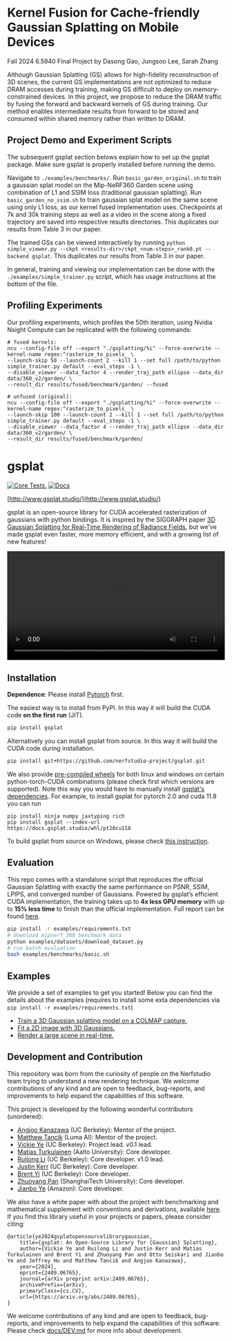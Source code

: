 # Kernel Fusion for Cache-friendly Gaussian Splatting on Mobile Devices
Fall 2024 6.5940 Final Project by Dasong Gao, Jungsoo Lee, Sarah Zhang

Although Gaussian Splatting (GS) allows for high-fidelity reconstruction of 3D scenes, the current GS implementations are not optimized to reduce DRAM accesses during training, making GS difficult to deploy on memory-constrained devices. In this project, we propose to reduce the DRAM traffic by fusing the forward and backward kernels of GS during training. Our method enables intermediate results from forward to be stored and consumed within shared memory rather than written to DRAM. 


## Project Demo and Experiment Scripts
The subsequent gsplat section belows explain how to set up the gsplat package. Make sure gsplat is properly installed before running the demo.

Navigate to `./examples/benchmarks/`. Run `basic_garden_original.sh` to train a gaussian splat model on the Mip-NeRF360 Garden scene using combination of L1 and SSIM loss (traditional gaussian splatting). Run `basic_garden_no_ssim.sh` to train gaussian splat model on the same scene using only L1 loss, as our kernel fused implementation uses. Checkpoints at 7k and 30k training steps as well as a video in the scene along a fixed trajectory are saved into respective results directories. This duplicates our results from Table 3 in our paper.

The trained GSs can be viewed interactively by running ```python simple_viewer.py --ckpt <results-dir>/ckpt_<num-steps>_rank0.pt --backend gsplat```. This duplicates our results from Table 3 in our paper.

In general, training and viewing our implementation can be done with the `./examples/simple_trainer.py` script, which has usage instructions at the bottom of the file.

## Profiling Experiments
Our profiling experiments, which profiles the 50th iteration, using Nvidia Nsight Compute can be replicated with the following commands:
```
# fused kernels:
ncu --config-file off --export "./gsplatting/%i" --force-overwrite --kernel-name regex:^rasterize_to_pixels_ \
--launch-skip 50 --launch-count 2 --kill 1 --set full /path/to/python simple_trainer.py default --eval_steps -1 \
--disable_viewer --data_factor 4 --render_traj_path ellipse --data_dir data/360_v2/garden/ \
--result_dir results/fused/benchmark/garden/ --fused 

# unfused (original):
ncu --config-file off --export "./gsplatting/%i" --force-overwrite --kernel-name regex:^rasterize_to_pixels_ \
--launch-skip 100 --launch-count 2 --kill 1 --set full /path/to/python simple_trainer.py default --eval_steps -1 \
--disable_viewer --data_factor 4 --render_traj_path ellipse --data_dir data/360_v2/garden/ \
--result_dir results/fused/benchmark/garden/
```


# gsplat

[![Core Tests.](https://github.com/nerfstudio-project/gsplat/actions/workflows/core_tests.yml/badge.svg?branch=main)](https://github.com/nerfstudio-project/gsplat/actions/workflows/core_tests.yml)
[![Docs](https://github.com/nerfstudio-project/gsplat/actions/workflows/doc.yml/badge.svg?branch=main)](https://github.com/nerfstudio-project/gsplat/actions/workflows/doc.yml)

[http://www.gsplat.studio/](http://www.gsplat.studio/)

gsplat is an open-source library for CUDA accelerated rasterization of gaussians with python bindings. It is inspired by the SIGGRAPH paper [3D Gaussian Splatting for Real-Time Rendering of Radiance Fields](https://repo-sam.inria.fr/fungraph/3d-gaussian-splatting/), but we’ve made gsplat even faster, more memory efficient, and with a growing list of new features! 

<div align="center">
  <video src="https://github.com/nerfstudio-project/gsplat/assets/10151885/64c2e9ca-a9a6-4c7e-8d6f-47eeacd15159" width="100%" />
</div>

## Installation

**Dependence**: Please install [Pytorch](https://pytorch.org/get-started/locally/) first.

The easiest way is to install from PyPI. In this way it will build the CUDA code **on the first run** (JIT).

```bash
pip install gsplat
```

Alternatively you can install gsplat from source. In this way it will build the CUDA code during installation.

```bash
pip install git+https://github.com/nerfstudio-project/gsplat.git
```

We also provide [pre-compiled wheels](https://docs.gsplat.studio/whl) for both linux and windows on certain python-torch-CUDA combinations (please check first which versions are supported). Note this way you would have to manually install [gsplat's dependencies](https://github.com/nerfstudio-project/gsplat/blob/6022cf45a19ee307803aaf1f19d407befad2a033/setup.py#L115). For example, to install gsplat for pytorch 2.0 and cuda 11.8 you can run
```
pip install ninja numpy jaxtyping rich
pip install gsplat --index-url https://docs.gsplat.studio/whl/pt20cu118
```

To build gsplat from source on Windows, please check [this instruction](docs/INSTALL_WIN.md).

## Evaluation

This repo comes with a standalone script that reproduces the official Gaussian Splatting with exactly the same performance on PSNR, SSIM, LPIPS, and converged number of Gaussians. Powered by gsplat’s efficient CUDA implementation, the training takes up to **4x less GPU memory** with up to **15% less time** to finish than the official implementation. Full report can be found [here](https://docs.gsplat.studio/main/tests/eval.html).

```bash
pip install -r examples/requirements.txt
# download mipnerf_360 benchmark data
python examples/datasets/download_dataset.py
# run batch evaluation
bash examples/benchmarks/basic.sh
```

## Examples

We provide a set of examples to get you started! Below you can find the details about
the examples (requires to install some exta dependencies via `pip install -r examples/requirements.txt`)

- [Train a 3D Gaussian splatting model on a COLMAP capture.](https://docs.gsplat.studio/main/examples/colmap.html)
- [Fit a 2D image with 3D Gaussians.](https://docs.gsplat.studio/main/examples/image.html)
- [Render a large scene in real-time.](https://docs.gsplat.studio/main/examples/large_scale.html)


## Development and Contribution

This repository was born from the curiosity of people on the Nerfstudio team trying to understand a new rendering technique. We welcome contributions of any kind and are open to feedback, bug-reports, and improvements to help expand the capabilities of this software.

This project is developed by the following wonderful contributors (unordered):

- [Angjoo Kanazawa](https://people.eecs.berkeley.edu/~kanazawa/) (UC Berkeley): Mentor of the project.
- [Matthew Tancik](https://www.matthewtancik.com/about-me) (Luma AI): Mentor of the project.
- [Vickie Ye](https://people.eecs.berkeley.edu/~vye/) (UC Berkeley): Project lead. v0.1 lead.
- [Matias Turkulainen](https://maturk.github.io/) (Aalto University): Core developer.
- [Ruilong Li](https://www.liruilong.cn/) (UC Berkeley): Core developer. v1.0 lead.
- [Justin Kerr](https://kerrj.github.io/) (UC Berkeley): Core developer.
- [Brent Yi](https://github.com/brentyi) (UC Berkeley): Core developer.
- [Zhuoyang Pan](https://panzhy.com/) (ShanghaiTech University): Core developer.
- [Jianbo Ye](http://www.jianboye.org/) (Amazon): Core developer.

We also have a white paper with about the project with benchmarking and mathematical supplement with conventions and derivations, available [here](https://arxiv.org/abs/2409.06765). If you find this library useful in your projects or papers, please consider citing:

```
@article{ye2024gsplatopensourcelibrarygaussian,
    title={gsplat: An Open-Source Library for {Gaussian} Splatting}, 
    author={Vickie Ye and Ruilong Li and Justin Kerr and Matias Turkulainen and Brent Yi and Zhuoyang Pan and Otto Seiskari and Jianbo Ye and Jeffrey Hu and Matthew Tancik and Angjoo Kanazawa},
    year={2024},
    eprint={2409.06765},
    journal={arXiv preprint arXiv:2409.06765},
    archivePrefix={arXiv},
    primaryClass={cs.CV},
    url={https://arxiv.org/abs/2409.06765}, 
}
```

We welcome contributions of any kind and are open to feedback, bug-reports, and improvements to help expand the capabilities of this software. Please check [docs/DEV.md](docs/DEV.md) for more info about development.
